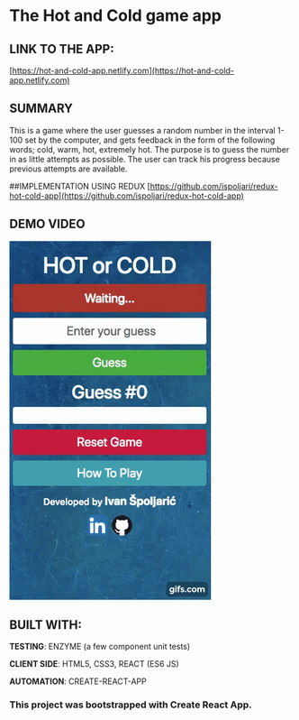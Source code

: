 # The Hot and Cold game app
## LINK TO THE APP:
[https://hot-and-cold-app.netlify.com](https://hot-and-cold-app.netlify.com)

## SUMMARY
This is a game where the user guesses a random number in the interval 1-100 set by the computer, and gets feedback in the form of the following words; cold, warm, hot, extremely hot.
The purpose is to guess the number in as little attempts as possible.
The user can track his progress because previous attempts are available.

##IMPLEMENTATION USING REDUX
[https://github.com/ispoljari/redux-hot-cold-app](https://github.com/ispoljari/redux-hot-cold-app)

## DEMO VIDEO
![Demo video](demo.gif)

## BUILT WITH:

**TESTING**: ENZYME (a few component unit tests)

**CLIENT SIDE**: HTML5, CSS3, REACT (ES6 JS)

**AUTOMATION**: CREATE-REACT-APP

### This project was bootstrapped with Create React App.

